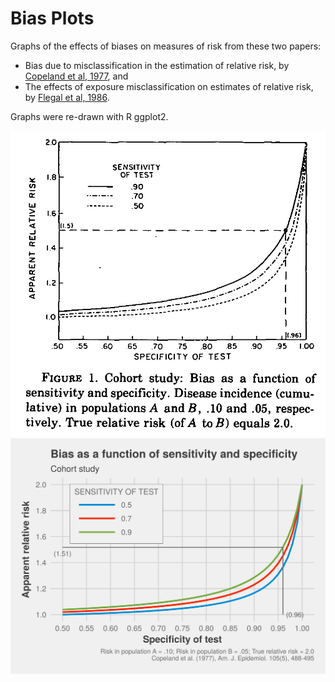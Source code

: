 # Bias Plots

Graphs of the effects of biases on measures of risk from these two papers:

- Bias due to misclassification in the estimation of relative risk,
  by [Copeland et al, 1977](https://doi.org/10.1093/oxfordjournals.aje.a112408),
  and
- The effects of exposure misclassification on estimates of relative risk,
  by [Flegal et al, 1986](https://doi.org/10.1093/oxfordjournals.aje.a114294).
  
Graphs were re-drawn with R ggplot2.

![](./src/graphics/jpg/copeland_77_1_orig.jpg) ![](./src/graphics/jpg/copeland_77_1.jpg)
